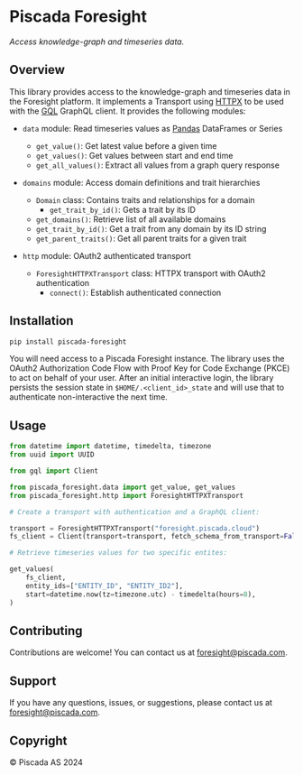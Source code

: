 # Piscada Foresight

_*Access knowledge-graph and timeseries data.*_


## Overview

This library provides access to the knowledge-graph and timeseries data in the Foresight platform. It implements a Transport using [HTTPX](https://www.python-httpx.org/) to be used with the [GQL](https://gql.readthedocs.io/) GraphQL client. It provides the following modules:

- `data` module: Read timeseries values as [Pandas](https://pandas.pydata.org/) DataFrames or Series
  - `get_value()`: Get latest value before a given time
  - `get_values()`: Get values between start and end time
  - `get_all_values()`: Extract all values from a graph query response

- `domains` module: Access domain definitions and trait hierarchies
  - `Domain` class: Contains traits and relationships for a domain
    - `get_trait_by_id()`: Gets a trait by its ID
  - `get_domains()`: Retrieve list of all available domains
  - `get_trait_by_id()`: Get a trait from any domain by its ID string
  - `get_parent_traits()`: Get all parent traits for a given trait

- `http` module: OAuth2 authenticated transport
  - `ForesightHTTPXTransport` class: HTTPX transport with OAuth2 authentication
    - `connect()`: Establish authenticated connection


## Installation

```bash
pip install piscada-foresight
```

You will need access to a Piscada Foresight instance. The library uses the OAuth2 Authorization Code Flow with Proof Key for Code Exchange (PKCE) to act on behalf of your user. After an initial interactive login, the library persists the session state in `$HOME/.<client_id>_state` and will use that to authenticate non-interactive the next time.


## Usage

```python
from datetime import datetime, timedelta, timezone
from uuid import UUID

from gql import Client

from piscada_foresight.data import get_value, get_values
from piscada_foresight.http import ForesightHTTPXTransport

# Create a transport with authentication and a GraphQL client:

transport = ForesightHTTPXTransport("foresight.piscada.cloud")
fs_client = Client(transport=transport, fetch_schema_from_transport=False)

# Retrieve timeseries values for two specific entites:

get_values(
    fs_client,
    entity_ids=["ENTITY_ID", "ENTITY_ID2"],
    start=datetime.now(tz=timezone.utc) - timedelta(hours=8),
)
```

## Contributing

Contributions are welcome! You can contact us at [foresight@piscada.com](mailto:foresight@piscada.com).


## Support

If you have any questions, issues, or suggestions, please contact us at [foresight@piscada.com](mailto:foresight@piscada.com).


## Copyright

© Piscada AS 2024
